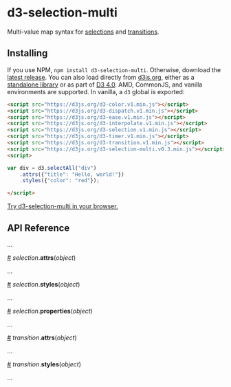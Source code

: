 # d3-selection-multi

Multi-value map syntax for [selections](https://github.com/d3/d3-selection) and [transitions](https://github.com/d3/d3-transition).

## Installing

If you use NPM, `npm install d3-selection-multi`. Otherwise, download the [latest release](https://github.com/d3/d3-selection-multi/releases/latest). You can also load directly from [d3js.org](https://d3js.org), either as a [standalone library](https://d3js.org/d3-selection-multi.v0.3.min.js) or as part of [D3 4.0](https://github.com/d3/d3). AMD, CommonJS, and vanilla environments are supported. In vanilla, a `d3` global is exported:

```html
<script src="https://d3js.org/d3-color.v1.min.js"></script>
<script src="https://d3js.org/d3-dispatch.v1.min.js"></script>
<script src="https://d3js.org/d3-ease.v1.min.js"></script>
<script src="https://d3js.org/d3-interpolate.v1.min.js"></script>
<script src="https://d3js.org/d3-selection.v1.min.js"></script>
<script src="https://d3js.org/d3-timer.v1.min.js"></script>
<script src="https://d3js.org/d3-transition.v1.min.js"></script>
<script src="https://d3js.org/d3-selection-multi.v0.3.min.js"></script>
<script>

var div = d3.selectAll("div")
    .attrs({"title": "Hello, world!"})
    .styles({"color": "red"});

</script>
```

[Try d3-selection-multi in your browser.](https://tonicdev.com/npm/d3-selection-multi)

## API Reference

…

<a name="selection_attrs" href="#selection_attrs">#</a> <i>selection</i>.<b>attrs</b>(<i>object</i>)

…

<a name="selection_styles" href="#selection_styles">#</a> <i>selection</i>.<b>styles</b>(<i>object</i>)

…

<a name="selection_properties" href="#selection_properties">#</a> <i>selection</i>.<b>properties</b>(<i>object</i>)

…

<a name="transition_attrs" href="#transition_attrs">#</a> <i>transition</i>.<b>attrs</b>(<i>object</i>)

…

<a name="transition_styles" href="#transition_styles">#</a> <i>transition</i>.<b>styles</b>(<i>object</i>)

…
